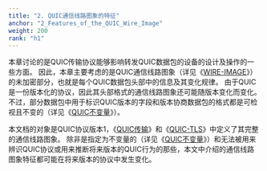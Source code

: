 ```yaml
---
title: "2. QUIC通信线路图象的特征"
anchor: "2_Features_of_the_QUIC_Wire_Image"
weight: 200
rank: "h1"
---
```


本章讨论的是QUIC传输协议能够影响转发QUIC数据包的设备的设计及操作的一些方面。
因此，本章主要考虑的是QUIC通信线路图象（详见《[WIRE-IMAGE](https://www.rfc-editor.org/info/rfc8546)》）的未加密部分，也就是每个QUIC数据包头部中的信息及其变化规律。
由于QUIC是一份版本化的协议，因此其头部格式的通信线路图象还可能随版本变化而变化。
不过，部分数据包中用于标识QUIC版本的字段和版本协商数据包的格式都是可检视且不变的（详见《[QUIC不变量](../RFC8999_Chinese_Simplified)》）。

本文档的对象是QUIC协议版本1，《[QUIC传输](../RFC9000_Chinese_Simplified)》和《[QUIC-TLS](../RFC9001_Chinese_Simplified)》中定义了其完整的通信线路图象。
除非是指定为不变量的（详见《[QUIC不变量](../RFC8999_Chinese_Simplified)》）和无法被用来辨识QUIC协议或用来推断将来版本的QUIC行为的那些，本文中介绍的通信线路图象特征都可能在将来版本的协议中发生变化。
